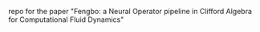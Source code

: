 repo for the paper "Fengbo: a Neural Operator pipeline in Clifford Algebra for Computational Fluid Dynamics"
